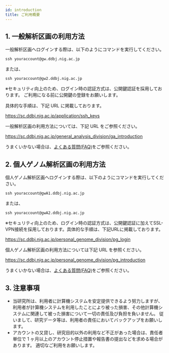 ```yaml
---
id: introduction
title: ご利用概要
---
```


## 1. 一般解析区画の利用方法

一般解析区画へログインする際は、以下のようにコマンドを実行してください。

```
ssh youraccount@gw.ddbj.nig.ac.jp 
```

または、

```
ssh youraccount@gw2.ddbj.nig.ac.jp
```

※セキュリティ向上のため、ログイン時の認証方式は、公開鍵認証を採用しております。 ご利用になる前に公開鍵の登録をお願いします。

具体的な手順は、下記 URL に掲載しております。

 <u>https://sc.ddbj.nig.ac.jp/application/ssh_keys</u>

一般解析区画の利用方法については、下記 URL をご参照ください。 

 <u>https://sc.ddbj.nig.ac.jp/general_analysis_division/ga_introduction</u>

うまくいかない場合は、[<u>よくある質問(FAQ)</u>](/faq/faq_login_general)をご参照ください。


## 2. 個人ゲノム解析区画の利用方法

個人ゲノム解析区画へログインする際は、以下のようにコマンドを実行してください。

```
ssh youraccount@gwA1.ddbj.nig.ac.jp
```

または、

```
ssh youraccount@gwA2.ddbj.nig.ac.jp
```

※セキュリティ向上のため、ログイン時の認証方式は、公開鍵認証に加えてSSL-VPN接続を採用しております。具体的な手順は、下記URLに掲載しております。

 <u>https://sc.ddbj.nig.ac.jp/personal_genome_division/pg_login</u>

個人ゲノム解析区画の利用方法については下記 URL を参照ください。 

 <u>https://sc.ddbj.nig.ac.jp/personal_genome_division/pg_introduction</u>

うまくいかない場合は、[<u>よくある質問(FAQ)</u>](/faq/faq_login_personal)をご参照ください。


## 3. 注意事項

- 当研究所は、利用者に計算機システムを安定提供できるよう努力しますが、利用者が計算機システムを利用したことにより被った損害、その他計算機システムに関連して被った損害について一切の責任及び負担を負いません。 従いまして、研究データ等は、利用者の責任においてバックアップをお願いします。
- アカウントの又貸し、研究目的以外の利用など不正があった場合は、責任者単位で 1 ヶ月以上のアカウント停止措置や報告書の提出などを求める場合があります。 適切なご利用をお願いします。
